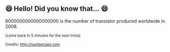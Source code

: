 ## 😄 Hello! Did you know that... 😄
6000000000000000000 is the number of transistor produced worldwide in 2008.

<sup>(come back in 5 minutes for the next trivia)</sup>


<sup>Credits: http://numbersapi.com</sup>

